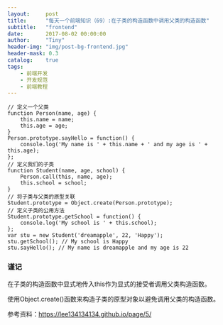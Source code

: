 ```yaml
---
layout:     post
title:      "每天一个前端知识（69）:在子类的构造函数中调用父类的构造函数"
subtitle:   "frontend"
date:       2017-08-02 00:00:00
author:     "Tiny"
header-img: "img/post-bg-frontend.jpg"
header-mask: 0.3
catalog:    true
tags:
    - 前端开发
    - 开发规范
    - 前端教程
---
```


    // 定义一个父类
    function Person(name, age) {
        this.name = name;
        this.age = age;
    }
    Person.prototype.sayHello = function() {
        console.log('My name is ' + this.name + ' and my age is ' + this.age);
    };
    // 定义我们的子类
    function Student(name, age, school) {
        Person.call(this, name, age);
        this.school = school;
    }
    // 将子类与父类的原型关联
    Student.prototype = Object.create(Person.prototype);
    // 定义子类的公用方法
    Student.prototype.getSchool = function() {
        console.log('My school is ' + this.school);
    };
    var stu = new Student('dreamapple', 22, 'Happy');
    stu.getSchool(); // My school is Happy
    stu.sayHello(); // My name is dreamapple and my age is 22

### 谨记

在子类的构造函数中显式地传入this作为显式的接受者调用父类构造函数。

使用Object.create()函数来构造子类的原型对象以避免调用父类的构造函数。

参考资料：https://lee134134134.github.io/page/5/




